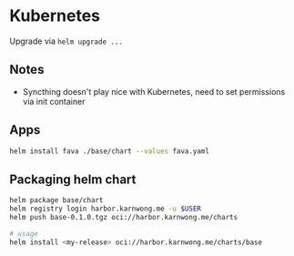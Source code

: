 # Kubernetes

Upgrade via `helm upgrade ...`

## Notes

- Syncthing doesn't play nice with Kubernetes, need to set permissions via init container

## Apps

```bash
helm install fava ./base/chart --values fava.yaml
```

## Packaging helm chart

```bash
helm package base/chart
helm registry login harbor.karnwong.me -u $USER
helm push base-0.1.0.tgz oci://harbor.karnwong.me/charts

# usage
helm install <my-release> oci://harbor.karnwong.me/charts/base
```
